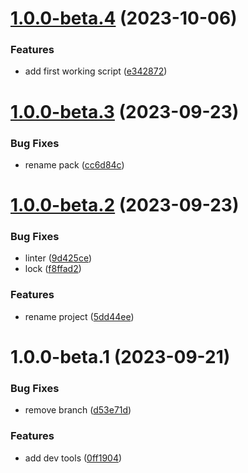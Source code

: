 # [1.0.0-beta.4](https://github.com/eavam/checkup-pack/compare/v1.0.0-beta.3...v1.0.0-beta.4) (2023-10-06)


### Features

* add first working script ([e342872](https://github.com/eavam/checkup-pack/commit/e342872b890ecbc69ed6e5e20f3b5ba847103885))

# [1.0.0-beta.3](https://github.com/eavam/checkup-pack/compare/v1.0.0-beta.2...v1.0.0-beta.3) (2023-09-23)

### Bug Fixes

- rename pack ([cc6d84c](https://github.com/eavam/checkup-pack/commit/cc6d84c58ee92298a8662802b12479bf11fbef19))

# [1.0.0-beta.2](https://github.com/eavam/checkup-pack/compare/v1.0.0-beta.1...v1.0.0-beta.2) (2023-09-23)

### Bug Fixes

- linter ([9d425ce](https://github.com/eavam/checkup-pack/commit/9d425cedca72c6391c6e212e7657ce9cfecf5c8b))
- lock ([f8ffad2](https://github.com/eavam/checkup-pack/commit/f8ffad2ea1bac77fc11eeefba02e315134b4a915))

### Features

- rename project ([5dd44ee](https://github.com/eavam/checkup-pack/commit/5dd44ee3ea47f781fced780888d5dacb66ac7ffa))

# 1.0.0-beta.1 (2023-09-21)

### Bug Fixes

- remove branch ([d53e71d](https://github.com/eavam/checkup-pack/commit/d53e71de0ca47cadc3b3d3d3fc769b0de01e6272))

### Features

- add dev tools ([0ff1904](https://github.com/eavam/checkup-pack/commit/0ff19041ec79f8e04e6df78bcd704de2384efca9))
